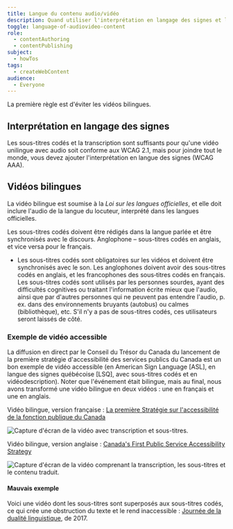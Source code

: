 ```yaml
---
title: Langue du contenu audio/vidéo
description: Quand utiliser l'interprétation en langage des signes et les vidéos bilingues, outils et exemples de vidéos accessibles.
toggle: language-of-audiovideo-content
role:
  - contentAuthoring
  - contentPublishing
subject:
  - howTos
tags:
  - createWebContent
audience:
  - Everyone
---
```



La première règle est d'éviter les vidéos bilingues.

## Interprétation en langage des signes

Les sous-titres codés et la transcription sont suffisants pour qu'une vidéo unilingue avec audio soit conforme aux WCAG 2.1, mais pour joindre tout le monde, vous devez ajouter l'interprétation en langue des signes (WCAG AAA).

## Vidéos bilingues

La vidéo bilingue est soumise à la _Loi sur les langues officielles_, et elle doit inclure l'audio de la langue du locuteur, interprété dans les langues officielles.

Les sous-titres codés doivent être rédigés dans la langue parlée et être synchronisés avec le discours. Anglophone – sous-titres codés en anglais, et vice versa pour le français.

- Les sous-titres codés sont obligatoires sur les vidéos et doivent être synchronisés avec le son. Les anglophones doivent avoir des sous-titres codés en anglais, et les francophones des sous‑titres codés en français. Les sous-titres codés sont utilisés par les personnes sourdes, ayant des difficultés cognitives ou traitant l'information écrite mieux que l'audio, ainsi que par d'autres personnes qui ne peuvent pas entendre l'audio, p. ex. dans des environnements bruyants (autobus) ou calmes (bibliothèque), etc. S'il n'y a pas de sous-titres codés, ces utilisateurs seront laissés de côté.

### Exemple de vidéo accessible

La diffusion en direct par le Conseil du Trésor du Canada du lancement de la première stratégie d'accessibilité des services publics du Canada est un bon exemple de vidéo accessible (en American Sign Language [ASL], en langue des signes québécoise [LSQ], avec sous-titres codés et en vidéodescription). Noter que l'événement était bilingue, mais au final, nous avons transformé une vidéo bilingue en deux vidéos : une en français et une en anglais.

Vidéo bilingue, version française : [La première Stratégie sur l'accessibilité de la fonction publique du Canada](https://www.youtube.com/watch?v=acWNxPWQnrE)

<p><img src="{{ pathPrefix }}/img/fr/langue-du-contenu-audio-video-fr.jpg" class="img-responsive" alt="Capture d'écran de la vidéo avec transcription et sous-titres."></p>


Vidéo bilingue, version anglaise : [Canada's First Public Service Accessibility Strategy](https://www.youtube.com/watch?v=zhrz1NIZkjc&list=PLSUro1UBralqyMDgYaLlF7q3gMGEvEyte&index=2)

<p><img src="{{ pathPrefix }}/img/fr/langue-du-contenu-audio-video-en.jpg" class="img-responsive" alt="Capture d'écran de la vidéo comprenant la transcription, les sous-titres et le contenu traduit."></p>

#### Mauvais exemple

Voici une vidéo dont les sous-titres sont superposés aux sous-titres codés, ce qui crée une obstruction du texte et le rend inaccessible : [Journée de la dualité linguistique](https://www.youtube.com/watch?v=L7JOlOQAK58), de 2017.
